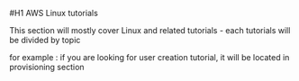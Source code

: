 #H1 AWS Linux tutorials

This section will mostly cover Linux and related tutorials - each tutorials will be divided by topic

for example : if you are looking for user creation tutorial, it will be located in provisioning section
 
